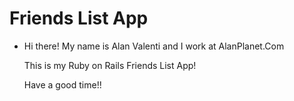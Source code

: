 # Friends List App


* Hi there! My name is Alan Valenti and I work at
  AlanPlanet.Com

  This is my Ruby on Rails Friends List App!

  Have a good time!!



